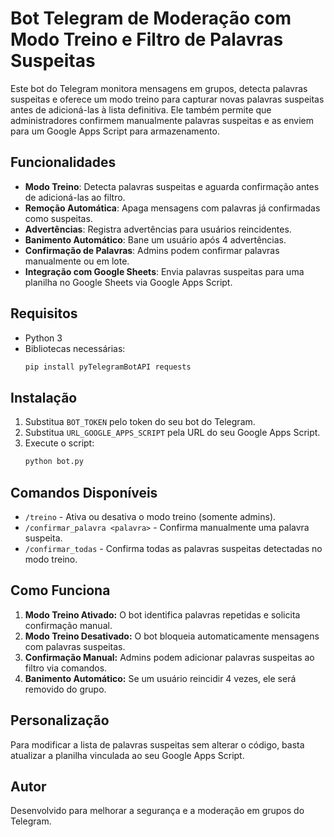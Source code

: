 # Bot Telegram de Moderação com Modo Treino e Filtro de Palavras Suspeitas

Este bot do Telegram monitora mensagens em grupos, detecta palavras suspeitas e oferece um modo treino para capturar novas palavras suspeitas antes de adicioná-las à lista definitiva. Ele também permite que administradores confirmem manualmente palavras suspeitas e as enviem para um Google Apps Script para armazenamento.

## Funcionalidades
- **Modo Treino**: Detecta palavras suspeitas e aguarda confirmação antes de adicioná-las ao filtro.
- **Remoção Automática**: Apaga mensagens com palavras já confirmadas como suspeitas.
- **Advertências**: Registra advertências para usuários reincidentes.
- **Banimento Automático**: Bane um usuário após 4 advertências.
- **Confirmação de Palavras**: Admins podem confirmar palavras manualmente ou em lote.
- **Integração com Google Sheets**: Envia palavras suspeitas para uma planilha no Google Sheets via Google Apps Script.

## Requisitos
- Python 3
- Bibliotecas necessárias:
  ```sh
  pip install pyTelegramBotAPI requests
  ```

## Instalação
1. Substitua `BOT_TOKEN` pelo token do seu bot do Telegram.
2. Substitua `URL_GOOGLE_APPS_SCRIPT` pela URL do seu Google Apps Script.
3. Execute o script:
   ```sh
   python bot.py
   ```

## Comandos Disponíveis
- `/treino` - Ativa ou desativa o modo treino (somente admins).
- `/confirmar_palavra <palavra>` - Confirma manualmente uma palavra suspeita.
- `/confirmar_todas` - Confirma todas as palavras suspeitas detectadas no modo treino.

## Como Funciona
1. **Modo Treino Ativado:** O bot identifica palavras repetidas e solicita confirmação manual.
2. **Modo Treino Desativado:** O bot bloqueia automaticamente mensagens com palavras suspeitas.
3. **Confirmação Manual:** Admins podem adicionar palavras suspeitas ao filtro via comandos.
4. **Banimento Automático:** Se um usuário reincidir 4 vezes, ele será removido do grupo.

## Personalização
Para modificar a lista de palavras suspeitas sem alterar o código, basta atualizar a planilha vinculada ao seu Google Apps Script.

## Autor
Desenvolvido para melhorar a segurança e a moderação em grupos do Telegram.

